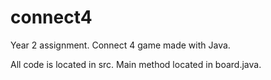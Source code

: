 # connect4
Year 2 assignment. Connect 4 game made with Java.

All code is located in src.
Main method located in board.java.
